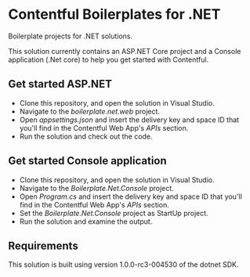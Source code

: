 # Contentful Boilerplates for .NET

Boilerplate projects for .NET solutions.

This solution currently contains an ASP.NET Core project and a Console application (.Net core) to help you get started with Contentful.

## Get started ASP.NET

- Clone this repository, and open the solution in Visual Studio.
- Navigate to the _boilerplate.net.web_ project.
- Open _appsettings.json_ and insert the delivery key and space ID that you'll find in the Contentful Web App's _APIs_ section.
- Run the solution and check out the code.

## Get started Console application

- Clone this repository, and open the solution in Visual Studio.
- Navigate to the _Boilerplate.Net.Console_ project.
- Open _Program.cs_ and insert the delivery key and space ID that you'll find in the Contentful Web App's _APIs_ section.
- Set the _Boilerplate.Net.Console_ project as StartUp project.
- Run the solution and examine the output.

## Requirements

This solution is built using version 1.0.0-rc3-004530 of the dotnet SDK.
